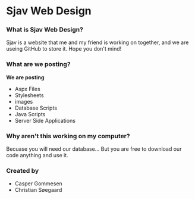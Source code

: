 # Sjav Web Design

### What is Sjav Web Design?
  Sjav is a website that me and my friend is working on together,
  and we are useing GitHub to store it. Hope you don't mind!

### What are we posting?
  **We are posting**
  - Aspx Files
  - Stylesheets
  - images
  - Database Scripts
  - Java Scripts
  - Server Side Applications

### Why aren't this working on my computer?
  Becuase you will need our database...
  But you are free to download our code anything and use it.
  
### Created by
* Casper Gommesen
* Christian Søegaard
